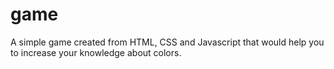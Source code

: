 # game
A simple game created from HTML, CSS and Javascript that would help you to increase your knowledge about colors.
